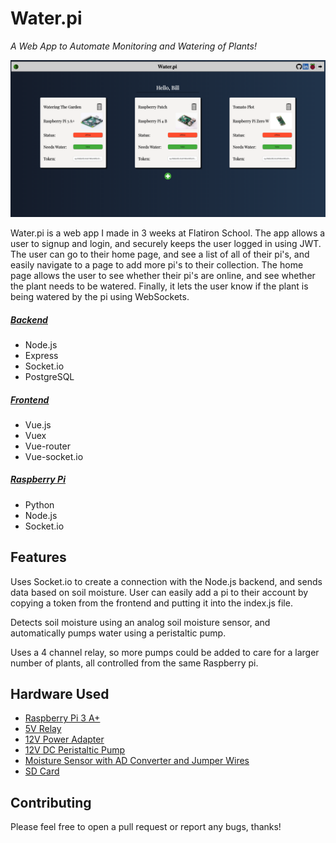 # Water.pi
*A Web App to Automate Monitoring and Watering of Plants!*

![intro](https://github.com/ethancollins0/capstone-backend/blob/master/GitFiles/Home.png)

Water.pi is a web app I made in 3 weeks at Flatiron School. The app allows a user to signup and login, 
and securely keeps the user logged in using JWT. The user can go to their home page, and see a list of all of their pi's,
and easily navigate to a page to add more pi's to their collection. The home page allows the user to see whether their 
pi's are online, and see whether the plant needs to be watered. Finally, it lets the user know if the plant is being 
watered by the pi using WebSockets.

##### [Backend](https://github.com/ethancollins0/capstone-backend)
- Node.js
- Express
- Socket.io
- PostgreSQL
 
##### [Frontend](https://github.com/ethancollins0/capstone-frontend)
- Vue.js
- Vuex
- Vue-router
- Vue-socket.io

##### [Raspberry Pi](https://github.com/ethancollins0/raspberry-pi-api)
- Python
- Node.js
- Socket.io

## Features
Uses Socket.io to create a connection with the Node.js backend, and sends data based on soil moisture. User can easily add a pi
to their account by copying a token from the frontend and putting it into the index.js file.

Detects soil moisture using an analog soil moisture sensor, and automatically pumps water using a peristaltic pump.

Uses a 4 channel relay, so more pumps could be added to care for a larger number of plants, all controlled from the same Raspberry pi.

## Hardware Used
- [Raspberry Pi 3 A+](https://www.raspberrypi.org/products/raspberry-pi-3-model-a-plus/)
- [5V Relay](https://www.amazon.com/gp/product/B0057OC5O8/ref=ppx_yo_dt_b_asin_title_o00_s00?ie=UTF8&psc=1)
- [12V Power Adapter](https://www.amazon.com/gp/product/B019Q3U72M/ref=ppx_yo_dt_b_asin_title_o00_s00?ie=UTF8&psc=1)
- [12V DC Peristaltic Pump](https://www.amazon.com/gp/product/B075VN1QZM/ref=ppx_yo_dt_b_asin_title_o00_s01?ie=UTF8&psc=1)
- [Moisture Sensor with AD Converter and Jumper Wires](https://www.amazon.com/gp/product/B071F4RDHY/ref=ppx_yo_dt_b_asin_title_o01_s00?ie=UTF8&psc=1)
- [SD Card](https://www.amazon.com/gp/product/B073K14CVB/ref=ppx_yo_dt_b_asin_title_o03_s01?ie=UTF8&psc=1)




## Contributing
Please feel free to open a pull request or report any bugs, thanks!
